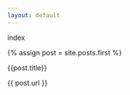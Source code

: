 ```yaml
---
layout: default
---
```


index

{% assign post = site.posts.first %}

{{post.title}}

{{ post.url }}
